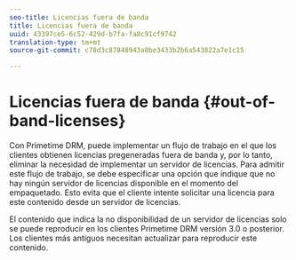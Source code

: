 ```yaml
---
seo-title: Licencias fuera de banda
title: Licencias fuera de banda
uuid: 43397ce5-6c52-429d-b7fa-fa8c91cf9742
translation-type: tm+mt
source-git-commit: c78d3c87848943a0be3433b2b6a543822a7e1c15

---
```



# Licencias fuera de banda {#out-of-band-licenses}

Con Primetime DRM, puede implementar un flujo de trabajo en el que los clientes obtienen licencias pregeneradas fuera de banda y, por lo tanto, eliminar la necesidad de implementar un servidor de licencias. Para admitir este flujo de trabajo, se debe especificar una opción que indique que no hay ningún servidor de licencias disponible en el momento del empaquetado. Esto evita que el cliente intente solicitar una licencia para este contenido desde un servidor de licencias.

El contenido que indica la no disponibilidad de un servidor de licencias solo se puede reproducir en los clientes Primetime DRM versión 3.0 o posterior. Los clientes más antiguos necesitan actualizar para reproducir este contenido.
